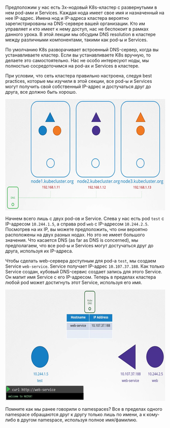 Предположим у нас есть 3х-нодовый K8s-кластер с развернутыми в нем pod-ами и Services. Каждая нода имеет свое имя и назначенный на нее IP-адрес. Имена нод и IP-адреса кластера вероятно зарегистрированы на DNS-сервере вашей организации. Кто им управляет и кто имеет к нему доступ, нас не беспокоит в рамках данного урока. В этой лекции мы обсудим DNS resolution в кластере между различными компонентами, такими как pod-ы и Services.

По умолчанию K8s разворачивает встроенный DNS-сервер, когда вы устанавливаете кластер. Если вы устанавливаете K8s вручную, то делаете это самостоятельно. Нас не особо интересуют ноды, мы полностью сосредоточимся на pod-ах и Services в кластере.

При условии, что сеть кластера правильно настроена, следуя best practices, которые мы изучили в этой секции, все pod-ы и Services могут получить свой собственный IP-адрес и достучаться друг до друга, все должно быть хорошо.

<img src="image.png" width="600" height="350"><br>

Начнем всего лишь с двух pod-ов и Service. Слева у нас есть pod `test` с IP-адресом `10.244.1.5`, а справа pod `web` с IP-адресом `10.244.2.5`. Посмотрев на их IP, вы можете предположить, что они вероятно расположены на двух разных нодах. Но это не имеет большого значения. Что касается DNS (as far as DNS is concerned), мы предполагаем, что все pod-ы и Services могут достучаться друг до друга, используя их IP-адреса.

Чтобы сделать web-сервера доступным для pod-а `test`, мы создаем Service `web-service`. Service получает IP-адрес `10.107.37.188`. Как только Service создан, кубовый DNS-сервис создает запись для этого Service. Он мапит имя Service с его IP-адресом. Теперь в пределах кластера любой pod может достигнуть этот Service, используя его имя.

<img src="image-1.png" width="600" height="350"><br>

Помните как мы ранее говорили о namespaces? Все в пределах одного namespace обращаются друг к другу только лишь по имени, а к кому-либо в другом namespace, используя полное имя/фамилию.